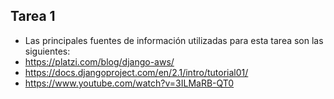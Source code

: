 ## Tarea 1
* Las principales fuentes de información utilizadas para esta tarea son las siguientes:
* https://platzi.com/blog/django-aws/
* https://docs.djangoproject.com/en/2.1/intro/tutorial01/
* https://www.youtube.com/watch?v=3ILMaRB-QT0
